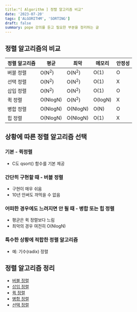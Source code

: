 ```yaml
---
title:"[ Algorithm ] 정렬 알고리즘 비교"
date: '2023-07-20'
tags: ['ALGORITHM', 'SORTING']
draft: false
summary: pope 강의를 듣고 필요한 부분을 정리하는 글
---
```


## 정렬 알고리즘의 비교

| 정렬 알고리즘 | 평균             | 최악             | 메모리  | 안정성 |
| ------------- | ---------------- | ---------------- | ------- | ------ |
| 버블 정렬     | O(N<sup>2</sup>) | O(N<sup>2</sup>) | O(1)    | O      |
| 선택 정렬     | O(N<sup>2</sup>) | O(N<sup>2</sup>) | O(1)    | X      |
| 삽입 정렬     | O(N<sup>2</sup>) | O(N<sup>2</sup>) | O(1)    | O      |
| 퀵 정렬       | O(NlogN)         | O(N<sup>2</sup>) | O(logN) | X      |
| 병합 정렬     | O(NlogN)         | O(NlogN)         | O(N)    | O      |
| 힙 정렬       | O(NlogN)         | O(NlogN)         | O(1)    | X      |

## 상황에 따른 정렬 알고리즘 선택

### 기본 - 퀵정렬

- C도 qsort() 함수를 기본 제공

### 간단히 구현할 때 - 버블 정렬

- 구현이 매우 쉬움
- 10년 안써도 까먹을 수 없음

### 어떠한 경우에도 느려지면 안 될 때 - 병합 또는 힙 정렬

- 평균은 퀵 정렬보다 느림
- 최악의 경우 여전히 O(NlogN)

### 특수한 상황에 적합한 정렬 알고리즘

- 예: 기수(radix) 정렬

## 정렬 알고리즘 정리

- [버블 정렬](/blog/data-structure-algorithm/정렬/버블정렬)
- [삽입 정렬](/blog/data-structure-algorithm/정렬/삽입정렬)
- [퀵 정렬](/blog/data-structure-algorithm/정렬/퀵정렬)
- [병합 정렬](/blog/data-structure-algorithm/정렬/병합정렬)
- [선택 정렬](/blog/data-structure-algorithm/정렬/선택정렬)
